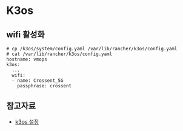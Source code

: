 # K3os 


## wifi 활성화
```
# cp /k3os/system/config.yaml /var/lib/rancher/k3os/config.yaml
# cat /var/lib/rancher/k3os/config.yaml 
hostname: vmops
k3os:
  ...
  wifi:
  - name: Crossent_5G
    passphrase: crossent
```

## 참고자료
- [k3os 설정](https://github.com/rancher/k3os#configuration-reference)
